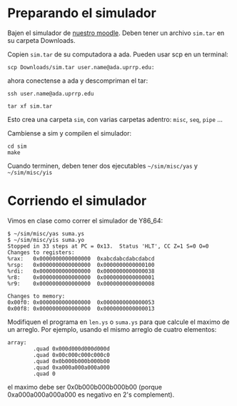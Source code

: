 # Preparando el simulador

Bajen el simulador de [nuestro moodle](https://online.uprrp.edu/mod/resource/view.php?id=4535161). Deben tener un archivo `sim.tar` en su carpeta Downloads.

Copien `sim.tar` de su computadora a ada. Pueden usar scp en un terminal:
```
scp Downloads/sim.tar user.name@ada.uprrp.edu:
```
ahora conectense a ada y descompriman el tar:
```
ssh user.name@ada.uprrp.edu

tar xf sim.tar
```

Esto crea una carpeta `sim`, con varias carpetas adentro: `misc`, `seq`, `pipe` ...

Cambiense a sim y compilen el simulador:
```
cd sim
make
```

Cuando terminen, deben tener dos ejecutables `~/sim/misc/yas` y `~/sim/misc/yis`

# Corriendo el simulador

Vimos en clase como correr el simulador de Y86_64:

```
$ ~/sim/misc/yas suma.ys
$ ~/sim/misc/yis suma.yo
Stopped in 33 steps at PC = 0x13.  Status 'HLT', CC Z=1 S=0 O=0
Changes to registers:
%rax:	0x0000000000000000	0xabcdabcdabcdabcd
%rsp:	0x0000000000000000	0x0000000000000100
%rdi:	0x0000000000000000	0x0000000000000038
%r8:	0x0000000000000000	0x0000000000000001
%r9:	0x0000000000000000	0x0000000000000008

Changes to memory:
0x00f0:	0x0000000000000000	0x0000000000000053
0x00f8:	0x0000000000000000	0x0000000000000013
```

Modifiquen el programa en `len.ys` o `suma.ys` para que calcule el maximo de un
arreglo. Por ejemplo, usando el mismo arreglo de cuatro elementos:

```
array:
        .quad 0x000d000d000d000d
        .quad 0x00c000c000c000c0
        .quad 0x0b000b000b000b00
        .quad 0xa000a000a000a000
        .quad 0
```

el maximo debe ser 0x0b000b000b000b00 (porque 0xa000a000a000a000 es negativo en
2's complement).
